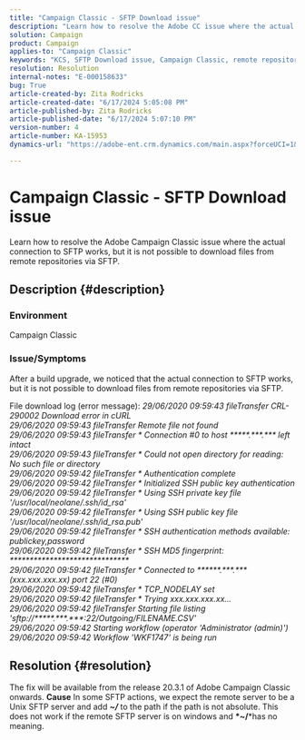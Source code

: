 ```yaml
---
title: "Campaign Classic - SFTP Download issue"
description: "Learn how to resolve the Adobe CC issue where the actual connection to SFTP works, but it is not possible to download files from remote repositories via SFTP."
solution: Campaign
product: Campaign
applies-to: "Campaign Classic"
keywords: "KCS, SFTP Download issue, Campaign Classic, remote repositories "
resolution: Resolution
internal-notes: "E-000158633"
bug: True
article-created-by: Zita Rodricks
article-created-date: "6/17/2024 5:05:08 PM"
article-published-by: Zita Rodricks
article-published-date: "6/17/2024 5:07:10 PM"
version-number: 4
article-number: KA-15953
dynamics-url: "https://adobe-ent.crm.dynamics.com/main.aspx?forceUCI=1&pagetype=entityrecord&etn=knowledgearticle&id=082c94bc-cb2c-ef11-840a-002248084fbb"

---
```

# Campaign Classic - SFTP Download issue


Learn how to resolve the Adobe Campaign Classic issue where the actual connection to SFTP works, but it is not possible to download files from remote repositories via SFTP.

## Description {#description}


### <b>Environment</b>

Campaign Classic



### <b>Issue/Symptoms</b>

After a build upgrade, we noticed that the actual connection to SFTP works, but it is not possible to download files from remote repositories via SFTP.

 File download log (error message):
*29/06/2020 09:59:43 fileTransfer CRL-290002 Download error in cURL
<br>29/06/2020 09:59:43 fileTransfer Remote file not found
<br>29/06/2020 09:59:43 fileTransfer \* Connection #0 to host \*\*\*\*\*.\*\*\*.\*\*\* left intact
<br>29/06/2020 09:59:43 fileTransfer \* Could not open directory for reading: No such file or directory
<br>29/06/2020 09:59:42 fileTransfer \* Authentication complete
<br>29/06/2020 09:59:42 fileTransfer \* Initialized SSH public key authentication
<br>29/06/2020 09:59:42 fileTransfer \* Using SSH private key file '/usr/local/neolane/.ssh/id_rsa'
<br>29/06/2020 09:59:42 fileTransfer \* Using SSH public key file '/usr/local/neolane/.ssh/id_rsa.pub'
<br>29/06/2020 09:59:42 fileTransfer \* SSH authentication methods available: publickey,password
<br>29/06/2020 09:59:42 fileTransfer \* SSH MD5 fingerprint: \*\*\*\*\*\*\*\*\*\*\*\*\*\*\*\*\*\*\*\*\*\*\*\*\*\*\*\*\*\*
<br>29/06/2020 09:59:42 fileTransfer \* Connected to \*\*\*\*\*\*.\*\*\*.\*\*\* (xxx.xxx.xxx.xx) port 22 (#0)
<br>29/06/2020 09:59:42 fileTransfer \* TCP_NODELAY set
<br>29/06/2020 09:59:42 fileTransfer \* Trying xxx.xxx.xxx.xx...
<br>29/06/2020 09:59:42 fileTransfer Starting file listing 'sftp://\*\*\*\*\*.\*\*\*.\*\*\*:22/Outgoing/FILENAME.CSV'
<br>29/06/2020 09:59:42 Starting workflow (operator 'Administrator (admin)')
<br>29/06/2020 09:59:42 Workflow 'WKF1747' is being run*

## Resolution {#resolution}


The fix will be available from the release 20.3.1 of Adobe Campaign Classic onwards.
<b>Cause</b>
In some SFTP actions, we expect the remote server to be a Unix SFTP server and add <b>*~/</b>* to the path if the path is not absolute.
This does not work if the remote SFTP server is on windows and <b>*~/</b>*has no meaning.
